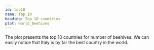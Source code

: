 ```yaml
---
id: top10
name: Top 10
heading: Top 10 countries
plot: world_beehives
---
```


The plot presents the top 10 countries for number of beehives. We can easily notice that Italy is by far the best country in the world. 